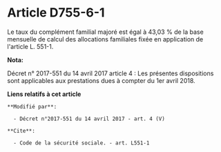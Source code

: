 # Article D755-6-1

Le taux du complément familial majoré est égal à 43,03 % de la base mensuelle de calcul des allocations familiales fixée en
application de l'article L. 551-1.

**Nota:**

Décret n° 2017-551 du 14 avril 2017 article 4 : Les présentes dispositions sont applicables aux prestations dues à compter du
1er avril 2018.

**Liens relatifs à cet article**

	**Modifié par**:

	  - Décret n°2017-551 du 14 avril 2017 - art. 4 (V)

	**Cite**:

	  - Code de la sécurité sociale. - art. L551-1
